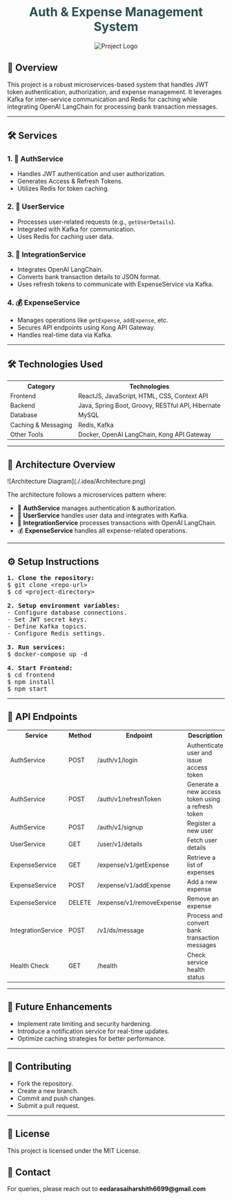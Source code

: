 <h1 align="center" style="color:#2F4F4F;">Auth & Expense Management System</h1>

<p align="center">
    <img src="https://imgs.search.brave.com/7DSG7nhZAi4fvXfz-rcLd0copinI974vTx5bd3rCCdQ/rs:fit:860:0:0:0/g:ce/aHR0cHM6Ly9pbWdj/ZG4uc3RhYmxlZGlm/ZnVzaW9ud2ViLmNv/bS8yMDI0LzMvMTgv/MzJhYmQ1MTAtMGYy/Ni00MDEzLWI2MTEt/YTVjNTIzNGJlN2U5/LmpwZw" alt="Project Logo" width="200"/>
</p>

<h2>🚀 Overview</h2>
<p>
This project is a robust microservices-based system that handles JWT token authentication, authorization, and expense management. It leverages Kafka for inter-service communication and Redis for caching while integrating OpenAI LangChain for processing bank transaction messages.
</p>

<hr>

<h2>🛠️ Services</h2>

<h3>1. 🔐 AuthService</h3>
<ul>
    <li>Handles JWT authentication and user authorization.</li>
    <li>Generates Access & Refresh Tokens.</li>
    <li>Utilizes Redis for token caching.</li>
</ul>

<h3>2. 👤 UserService</h3>
<ul>
    <li>Processes user-related requests (e.g., <code>getUserDetails</code>).</li>
    <li>Integrated with Kafka for communication.</li>
    <li>Uses Redis for caching user data.</li>
</ul>

<h3>3. 🔄 IntegrationService</h3>
<ul>
    <li>Integrates OpenAI LangChain.</li>
    <li>Converts bank transaction details to JSON format.</li>
    <li>Uses refresh tokens to communicate with ExpenseService via Kafka.</li>
</ul>

<h3>4. 💰 ExpenseService</h3>
<ul>
    <li>Manages operations like <code>getExpense</code>, <code>addExpense</code>, etc.</li>
    <li>Secures API endpoints using Kong API Gateway.</li>
    <li>Handles real-time data via Kafka.</li>
</ul>

<hr>

<h2>🛠️ Technologies Used</h2>
<table>
    <tr>
        <th>Category</th>
        <th>Technologies</th>
    </tr>
    <tr>
        <td>Frontend</td>
        <td>ReactJS, JavaScript, HTML, CSS, Context API</td>
    </tr>
    <tr>
        <td>Backend</td>
        <td>Java, Spring Boot, Groovy, RESTful API, Hibernate</td>
    </tr>
    <tr>
        <td>Database</td>
        <td>MySQL</td>
    </tr>
    <tr>
        <td>Caching & Messaging</td>
        <td>Redis, Kafka</td>
    </tr>
    <tr>
        <td>Other Tools</td>
        <td>Docker, OpenAI LangChain, Kong API Gateway</td>
    </tr>
</table>

<hr>

<h2>📌 Architecture Overview</h2>
![Architecture Diagram](./.idea/Architecture.png)

<p>
The architecture follows a microservices pattern where:
</p>
<ul>
    <li>🔑 <b>AuthService</b> manages authentication & authorization.</li>
    <li>🧑 <b>UserService</b> handles user data and integrates with Kafka.</li>
    <li>🤖 <b>IntegrationService</b> processes transactions with OpenAI LangChain.</li>
    <li>💰 <b>ExpenseService</b> handles all expense-related operations.</li>
</ul>

<hr>

<h2>⚙️ Setup Instructions</h2>

<pre>
<b>1. Clone the repository:</b>
$ git clone &lt;repo-url&gt;
$ cd &lt;project-directory&gt;

<b>2. Setup environment variables:</b>
- Configure database connections.
- Set JWT secret keys.
- Define Kafka topics.
- Configure Redis settings.

<b>3. Run services:</b>
$ docker-compose up -d

<b>4. Start Frontend:</b>
$ cd frontend
$ npm install
$ npm start
</pre>

<hr>

<h2>🔗 API Endpoints</h2>

<table>
  <tr>
    <th>Service</th>
    <th>Method</th>
    <th>Endpoint</th>
    <th>Description</th>
  </tr>
  <tr>
    <td>AuthService</td>
    <td>POST</td>
    <td>/auth/v1/login</td>
    <td>Authenticate user and issue access token</td>
  </tr>
  <tr>
    <td>AuthService</td>
    <td>POST</td>
    <td>/auth/v1/refreshToken</td>
    <td>Generate a new access token using a refresh token</td>
  </tr>
  <tr>
    <td>AuthService</td>
    <td>POST</td>
    <td>/auth/v1/signup</td>
    <td>Register a new user</td>
  </tr>
  <tr>
    <td>UserService</td>
    <td>GET</td>
    <td>/user/v1/details</td>
    <td>Fetch user details</td>
  </tr>
  <tr>
    <td>ExpenseService</td>
    <td>GET</td>
    <td>/expense/v1/getExpense</td>
    <td>Retrieve a list of expenses</td>
  </tr>
  <tr>
    <td>ExpenseService</td>
    <td>POST</td>
    <td>/expense/v1/addExpense</td>
    <td>Add a new expense</td>
  </tr>
  <tr>
    <td>ExpenseService</td>
    <td>DELETE</td>
    <td>/expense/v1/removeExpense</td>
    <td>Remove an expense</td>
  </tr>
  <tr>
    <td>IntegrationService</td>
    <td>POST</td>
    <td>/v1/ds/message</td>
    <td>Process and convert bank transaction messages</td>
  </tr>
  <tr>
    <td>Health Check</td>
    <td>GET</td>
    <td>/health</td>
    <td>Check service health status</td>
  </tr>
</table>


<hr>

<h2>🚀 Future Enhancements</h2>
<ul>
    <li>Implement rate limiting and security hardening.</li>
    <li>Introduce a notification service for real-time updates.</li>
    <li>Optimize caching strategies for better performance.</li>
</ul>

<hr>

<h2>🤝 Contributing</h2>
<ul>
    <li>Fork the repository.</li>
    <li>Create a new branch.</li>
    <li>Commit and push changes.</li>
    <li>Submit a pull request.</li>
</ul>

<hr>

<h2>📜 License</h2>
<p>This project is licensed under the MIT License.</p>

<h2>📧 Contact</h2>
<p>For queries, please reach out to <b>eedarasaiharshith6699@gmail.com</b></p>
